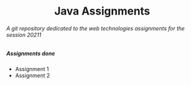 <h1 align="center">Java Assignments</h1>

<div>
  <h6> A git repository dedicated to the web technologies assignments for the session 20211 </h6>
</div>

<h5> Assignments done </h5>
<ul>
  <li> Assignment 1 </li>
  <li> Assignment 2 </li>
  </ul>
